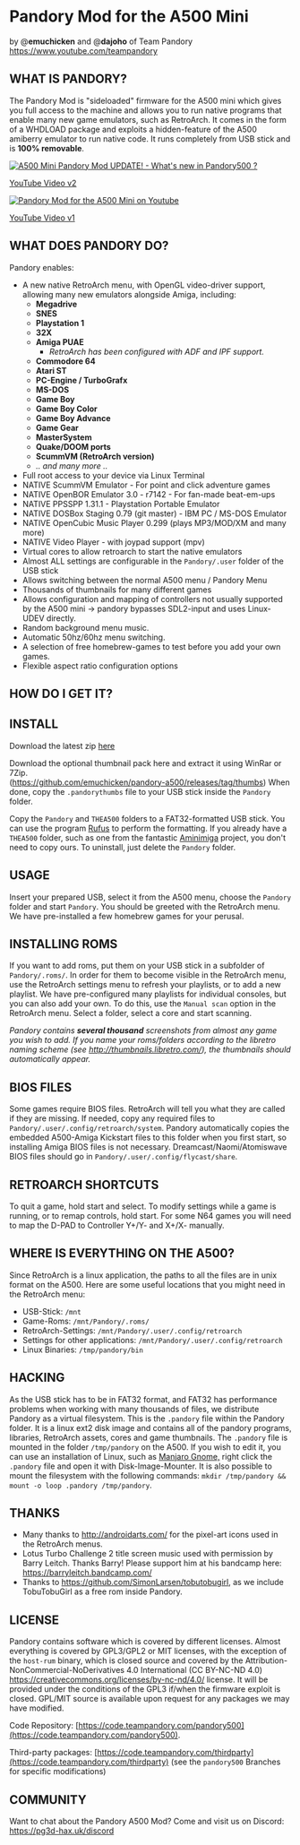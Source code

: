 # Pandory Mod for the A500 Mini
by @**emuchicken** and @**dajoho** of Team Pandory https://www.youtube.com/teampandory

## WHAT IS PANDORY?

The Pandory Mod is "sideloaded" firmware for the A500 mini which gives you full access to the machine and allows you to run native programs that enable many new game emulators, such as RetroArch. It comes in the form of a WHDLOAD package and exploits a hidden-feature of the A500 amiberry emulator to run native code. It runs completely from USB stick and is **100% removable**.

[![A500 Mini Pandory Mod UPDATE! - What's new in Pandory500 ?](https://i1.ytimg.com/vi/tx8HyMEk8CM/hqdefault.jpg)](https://www.youtube.com/watch?v=tx8HyMEk8CM)

[YouTube Video v2](https://www.youtube.com/watch?v=tx8HyMEk8CM)


[![Pandory Mod for the A500 Mini on Youtube](https://i1.ytimg.com/vi/LpL2f1RfqBQ/hqdefault.jpg)](https://www.youtube.com/watch?v=LpL2f1RfqBQ)

[YouTube Video v1](https://www.youtube.com/watch?v=LpL2f1RfqBQ)


## WHAT DOES PANDORY DO?
Pandory enables:
- A new native RetroArch menu, with OpenGL video-driver support, allowing many new emulators alongside Amiga, including:
    - **Megadrive**
    - **SNES**
    - **Playstation 1**
    - **32X**
    - **Amiga PUAE**
        - *RetroArch has been configured with ADF and IPF support.*
    - **Commodore 64**
    - **Atari ST**
    - **PC-Engine / TurboGrafx**
    - **MS-DOS**
    - **Game Boy**
    - **Game Boy Color**
    - **Game Boy Advance**
    - **Game Gear**
    - **MasterSystem**
    - **Quake/DOOM ports**
    - **ScummVM (RetroArch version)**
    - *.. and many more ..*
- Full root access to your device via Linux Terminal
- NATIVE ScummVM Emulator - For point and click adventure games
- NATIVE OpenBOR Emulator 3.0 - r7142 - For fan-made beat-em-ups
- NATIVE PPSSPP 1.31.1 - Playstation Portable Emulator
- NATIVE DOSBox Staging 0.79 (git master) - IBM PC / MS-DOS Emulator
- NATIVE OpenCubic Music Player 0.299 (plays MP3/MOD/XM and many more)
- NATIVE Video Player - with joypad support (mpv)
- Virtual cores to allow retroarch to start the native emulators
- Almost ALL settings are configurable in the `Pandory/.user` folder of the USB stick
- Allows switching between the normal A500 menu / Pandory Menu
- Thousands of thumbnails for many different games
- Allows configuration and mapping of controllers not usually supported by the A500 mini -> pandory bypasses SDL2-input and uses Linux-UDEV directly.
- Random background menu music.
- Automatic 50hz/60hz menu switching.
- A selection of free homebrew-games to test before you add your own games.
- Flexible aspect ratio configuration options

## HOW DO I GET IT?

## INSTALL

Download the latest zip [here](https://github.com/emuchicken/pandory-a500/releases/download/v2-002/pandory500-v2-20220905.zip)

Download the optional thumbnail pack here and extract it using WinRar or 7Zip.  
(https://github.com/emuchicken/pandory-a500/releases/tag/thumbs) When done, copy the `.pandorythumbs` file to your USB stick inside the `Pandory` folder.

Copy the `Pandory` and `THEA500` folders to a FAT32-formatted USB stick. You can use the program [Rufus](https://rufus.ie/downloads/) to perform the formatting. If you already have a `THEA500` folder, such as one from the fantastic [Aminimiga](https://www.aminimiga.com/) project, you don't need to copy ours. To uninstall, just delete the `Pandory` folder.


## USAGE

Insert your prepared USB, select it from the A500 menu, choose the `Pandory` folder and start `Pandory`. You should be greeted with the RetroArch menu. We have pre-installed a few homebrew games for your perusal.


## INSTALLING ROMS

If you want to add roms, put them on your USB stick in a subfolder of `Pandory/.roms/`. In order for them to become visible in the RetroArch menu, use the RetroArch settings menu to refresh your playlists, or to add a new playlist. We have pre-configured many playlists for individual consoles, but you can also add your own. To do this, use the `Manual scan` option in the RetroArch menu. Select a folder, select a core and start scanning. 

*Pandory contains **several thousand** screenshots from almost any game you wish to add. If you name your roms/folders according to the libretro naming scheme (see http://thumbnails.libretro.com/), the thumbnails should automatically appear.*


## BIOS FILES

Some games require BIOS files. RetroArch will tell you what they are called if they are missing. If needed, copy any required files to `Pandory/.user/.config/retroarch/system`.  Pandory automatically copies the embedded A500-Amiga Kickstart files to this folder when you first start, so installing Amiga BIOS files is not necessary. Dreamcast/Naomi/Atomiswave BIOS files should go in `Pandory/.user/.config/flycast/share`.


## RETROARCH SHORTCUTS

To quit a game, hold start and select.
To modify settings while a game is running, or to remap controls, hold start. For some N64 games you will need to map the D-PAD to Controller Y+/Y- and X+/X- manually.


## WHERE IS EVERYTHING ON THE A500?

Since RetroArch is a linux application, the paths to all the files are in unix format on the A500. Here are some useful locations that you might need in the RetroArch menu:

- USB-Stick: `/mnt`
- Game-Roms: `/mnt/Pandory/.roms/`
- RetroArch-Settings: `/mnt/Pandory/.user/.config/retroarch`
- Settings for other applications: `/mnt/Pandory/.user/.config/retroarch`
- Linux Binaries: `/tmp/pandory/bin`

## HACKING

As the USB stick has to be in FAT32 format, and FAT32 has performance problems when working with many thousands of files, we distribute Pandory as a virtual filesystem. This is the `.pandory` file within the Pandory folder. It is a linux ext2 disk image and contains all of the pandory programs, libraries, RetroArch assets, cores and game thumbnails. The `.pandory` file is mounted in the folder `/tmp/pandory` on the A500. If you wish to edit it, you can use an installation of Linux, such as [Manjaro Gnome,](https://manjaro.org/downloads/official/gnome/) right click the `.pandory` file and open it with Disk-Image-Mounter. It is also possible to mount the filesystem with the following commands:  `mkdir /tmp/pandory && mount -o loop .pandory /tmp/pandory`.


## THANKS

- Many thanks to http://androidarts.com/ for the pixel-art icons used in the RetroArch menus.
- Lotus Turbo Challenge 2 title screen music used with permission by Barry Leitch. Thanks Barry! Please support him at his bandcamp here: https://barryleitch.bandcamp.com/
- Thanks to https://github.com/SimonLarsen/tobutobugirl, as we include TobuTobuGirl as a free rom inside Pandory.

## LICENSE 
Pandory contains software which is covered by different licenses. Almost everything is covered by GPL3/GPL2 or MIT licenses, with the exception of the `host-rum` binary, which is closed source and covered by the Attribution-NonCommercial-NoDerivatives 4.0 International (CC BY-NC-ND 4.0) https://creativecommons.org/licenses/by-nc-nd/4.0/ license. It will be provided under the conditions of the GPL3 if/when the firmware exploit is closed. GPL/MIT source is available upon request for any packages we may have modified.

Code Repository: [https://code.teampandory.com/pandory500](https://code.teampandory.com/pandory500). 

Third-party packages: [https://code.teampandory.com/thirdparty](https://code.teampandory.com/thirdparty) (see the `pandory500` Branches for specific modifications)

## COMMUNITY

Want to chat about the Pandory A500 Mod? Come and visit us on Discord: https://pg3d-hax.uk/discord 
